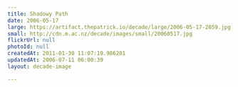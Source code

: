 ```yaml
---
title: Shadowy Path
date: 2006-05-17
large: https://artifact.thepatrick.io/decade/large/2006-05-17-2059.jpg
small: http://cdn.m.ac.nz/decade/images/small/20060517.jpg
flickrUrl: null
photoId: null
createdAt: 2011-01-30 11:07:19.986201
updatedAt: 2006-07-11 06:00:39
layout: decade-image

---
```


